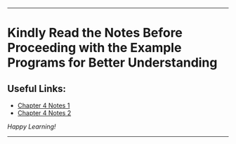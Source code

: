 
---

# Kindly Read the Notes Before Proceeding with the Example Programs for Better Understanding

## Useful Links:

- [Chapter 4 Notes 1](https://github.com/DipsanaRoy/learn-c-with-practice/main/tree/C004_Loops/CHAPTER_4_LOOP_CONTROL_INSTRUCTIONS.pdf)
- [Chapter 4 Notes 2](https://github.com/DipsanaRoy/learn-c-with-practice/main/tree/C004_Loops/C4_LOOPS_NOTES.md)

*Happy Learning!*

---
